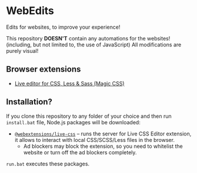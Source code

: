 # WebEdits

Edits for websites, to improve your experience!

This repository **DOESN'T** contain any automations for the websites! (including, but not limited to, the use of JavaScript) All modifications are purely visual!

## Browser extensions

- [Live editor for CSS, Less & Sass (Magic CSS)](https://github.com/webextensions/live-css-editor)

## Installation?

If you clone this repository to any folder of your choice and then run `install.bat` file, Node.js packages will be downloaded:

- [`@webextensions/live-css`](https://www.npmjs.com/package/@webextensions/live-css) – runs the server for Live CSS Editor extension, it allows to interact with local CSS/SCSS/Less files in the browser.
    - Ad blockers may block the extension, so you need to whitelist the website or turn off the ad blockers completely.

`run.bat` executes these packages.